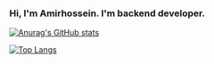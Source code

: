 ### Hi, I'm Amirhossein. I'm backend developer.

[![Anurag's GitHub stats](https://github-readme-stats.vercel.app/api?username=amooati&show_icons=true&theme=radical)](https://github.com/anuraghazra/github-readme-stats) 

[![Top Langs](https://github-readme-stats.vercel.app/api/top-langs/?username=amooati&langs_count=8&layout=compact)](https://github.com/anuraghazra/github-readme-stats)


<!--
**AmooAti/AmooAti** is a ✨ _special_ ✨ repository because its `README.md` (this file) appears on your GitHub profile.

Here are some ideas to get you started:

- 🔭 I’m currently working on ...
- 🌱 I’m currently learning ...
- 👯 I’m looking to collaborate on ...
- 🤔 I’m looking for help with ...
- 💬 Ask me about ...
- 📫 How to reach me: ...
- 😄 Pronouns: ...
- ⚡ Fun fact: ...
-->
